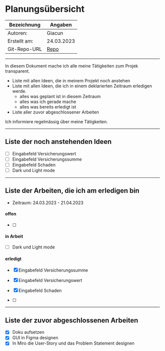 # <Projekt> Planungsübersicht

| Bezeichnung    | Angaben        |
| -------------- | ---------------|
| Autoren:       | Giacun         |
| Erstellt am:   | 24.03.2023     |
| Git-Repo-URL   | [Repo](https://github.com/Giaciii/ZooAppProg1/) |

---

In diesem Dokument mache ich alle meine Tätigkeiten zum Projek transparent.

* Liste mit allen Ideen, die in meinem Projekt noch anstehen
* Liste mit allen Ideen, die ich in einem deklarierten Zeitraum erledigen werde.
   * alles was geplant ist in diesem Zeitraum
   * alles was ich gerade mache
   * alles was bereits erledigt ist
* Liste aller zuvor abgeschlossener Arbeiten
   
Ich informiere regelmässig über meine Tätigkeiten.

   
---

## Liste der noch anstehenden Ideen

* [ ] Eingabefeld Versicherungswert
* [ ] Eingabefeld Versicherungssumme
* [ ] Eingabefeld Schaden
* [ ] Dark und Light mode

---

## Liste der Arbeiten, die ich am erledigen bin

* Zeitraum: 24.03.2023 - 21.04.2023

#### offen

* [ ] 

#### in Arbeit

* [ ] Dark und Light mode

#### erledigt

* [x] Eingabefeld Versicherungssumme
* [x] Eingabefeld Versicherungswert
* [x] Eingabefeld Schaden
* [ ] <Idee>


---

## Liste der zuvor abgeschlossenen Arbeiten

* [x] Doku aufsetzen
* [x] GUI in Figma designen
* [x] In Miro die User-Story und das Problem Statement designen